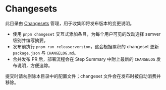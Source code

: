 # Changesets

此目录由 [Changesets](https://github.com/changesets/changesets) 管理，用于收集即将发布版本的变更说明。

- 使用 `pnpm changeset` 交互式添加条目，为每个用户可见的改动选择 semver 级别并编写摘要。
- 发布前执行 `pnpm run release:version`，这会根据累积的 changeset 更新 `package.json` 与 `CHANGELOG.md`。
- 合并发布 PR 后，部署流程会在 Step Summary 中附上最新的 `CHANGELOG` 发布说明，方便追踪。

提交时请勿删除本目录中的配置文件；changeset 文件会在发布时被自动消费并移除。
